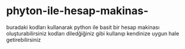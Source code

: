 # phyton-ile-hesap-makinas-
buradaki kodları kullanarak python ile basit bir hesap makinası oluşturabilirsiniz
kodları diledğiğiniz gibi kullanıp kendinize uygun hale getirebilirsiniz
